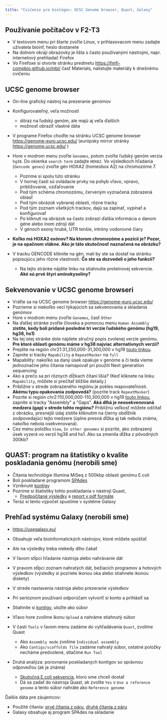 ```yaml
---
title: "Cvičenie pre biológov: UCSC Genome browser, Quast, Galaxy"
---
```


## Používanie počítačov v F2-T3

  - V textovom menu pri štarte zvoľte Linux, v prihlasovacom menu
    zadajte užívatela bioinf, heslo dostanete
  - Na dolnom okraji obrazovky je lišta s často používanými nástrojmi,
    napr. internetový prehliadač Firefox
  - Vo Firefoxe si otvorte stránku predmetu
    <https://fmfi-compbio.github.io/mbi/> časť Materials,
    nalistujte materiály k dnešnému cvičeniu

## UCSC genome browser

  - On-line grafický nástroj na prezeranie genómov
  - Konfigurovateľný, veľa možností
    - dôraz na ľudský genóm, ale majú aj veľa ďalších
    - možnosť obraziť vlastné dáta
  - V programe Firefox choďte na stránku UCSC genome browser
    <https://genome-euro.ucsc.edu/> (európsky mirror stránky
    <https://genome.ucsc.edu/> )
  - Hore v modrom menu zvoľte `Genomes`, potom zvoľte ľudský genóm verzia
    `hg38`. Do okienka `search term` zadajte `HOXA2`. Vo výsledkoch hľadania
    (`Gencode genes`) zvoľte gén HOXA2 (homeobox A2) na chromozóme 7.
      - Pozrime si spolu túto stránku
      - V hornej časti sú ovládacie prvky na pohyb vľavo, vpravo,
        približovanie, vzďaľovanie
      - Pod tým schéma chromozómu, červeným vyznačená zobrazená oblasť
      - Pod tým obrázok vybranej oblasti, rôzne tracky
      - Pod tým zoznam všetkých trackov, dajú sa zapínať, vypínať a
        konfigurovať
      - Po kliknutí na obrázok sa často zobrazí ďalšia informácia o
        danom géne alebo inom zdroji dát
      - V génoch exony hrubé, UTR tenšie, intróny vodorovné čiary


  - **Koľko má HOXA2 exónov? Na ktorom chromozóme a pozícii je? Pozor,
    je na opačnom vlákne. Ako je táto skutočnosť naznačená na obrázku?**
  - V tracku GENCODE kliknite na gén, mali by ste sa dostať na stránku
    popisujúcu jeho rôzne vlastnosti. **Čo ste sa dozvedeli o jeho
    funkcii?**
      - Na tejto stránke nájdite linku na stiahnutie proteínovej
        sekvencie. **Aké sú prvé štyri aminokyseliny?**

## Sekvenovanie v UCSC genome browseri

  - Vráťte sa na UCSC genome browser <https://genome-euro.ucsc.edu/>
  - Pozrieme si niekoľko vecí týkajúcich sa sekvenovania a skladania
    genómov
  - Hore v modrom menu zvoľte `Genomes`, časť `Other`
  - Na ďalšej stránke zvoľte človeka a pomocou menu `Human Assembly`
    **zistite, kedy boli pridané posledné tri verzie ľudského genómu
    (hg19, hg38, hs1)**
  - Na tej istej stránke dole nájdete stručný popis zvolenej verzie
    genómu. **Pre ktoré oblasti genómu máme v hg38 najviac
    alternatívnych verzií?**
  - Prejdite na región chr21:31,250,000-31,300,000 v hg19 [touto linkou](https://genome-euro.ucsc.edu/cgi-bin/hgTracks?db=hg19&position=chr21%3A31250000-31300000).
  - Zapnite si tracky `Mapability` a `RepeatMasker` na `full`
  - Mapability: nakoľko sa daný úsek opakuje v genóme a či teda vieme
    jednoznačne jeho čítania namapovať pri použití Next generation
    sequencing
  - Ako a prečo sa pri rôznych dĺžkach čítaní líšia? (Keď kliknete na
    linku `Mapability`, môžete si prečítať bližšie detaily.)
  - Približne v strede zobrazeného regiónu je pokles mapovateľnosti.
    **Akému typu opakovania zodpovedá?** (pozrite track `RepeatMasker`)
  - Pozrite si región
    chr2:110,000,000-110,300,000 v hg19
    [touto linkou](https://genome-euro.ucsc.edu/cgi-bin/hgTracks?db=hg19&position=chr2%3A110000000-110300000), zapnite si tracky "Assembly" a "Gaps".
    **Aká dlhá je neosekvenovaná medzera (gap) v strede tohto regiónu?**
    Približnú veľkosť môžete odčítať z obrázku, presnejší údaj zistíte
    kliknutím na čierny obdĺžnik zodpovedajúci tejto medzere (úplne
    presná dĺžka aj tak nebola známa, nakoľko nebola osekvenovaná).
  - Cez menu položku `View`, `In other genomes` si pozrite, ako zobrazený
    úsek vyzerá vo verzii hg38 and hs1. Ako sa zmenila dĺžka z
    pôvodných 300kb?

## QUAST: program na štatistiky o kvalite poskladania genómu (nerobili sme)

  - Čítania technológie Illumina MiSeq z 500kbp oblasti genómu E.coli
  - Boli poskladané programom [SPAdes](https://github.com/ablab/spades)
  - Vzniknuté [kontigy](https://compbio.fmph.uniba.sk/vyuka/mbi-data/cb01/spades.fasta)
  - Pozrime si štatistiky tohto poskladania v nástroji Quast,
      - [Predpočítané
        výsledky](https://compbio.fmph.uniba.sk/vyuka/mbi-data/cb01/quast.html)
        a [report v pdf
        formáte](https://compbio.fmph.uniba.sk/vyuka/mbi-data/cb01/quast.pdf)
  - Teraz si tento výpočet spustíme v systéme Galaxy

## Prehľad systému Galaxy (nerobili sme)

  - <https://usegalaxy.eu/>
  - Obsahuje veľa bioinformatických nástrojov, ktoré môžete spúšťať
  - Ale na výsledky treba niekedy dlho čakať
  - V ľavom stĺpci hľadanie nástroja alebo nahrávanie dát
  - V pravom stĺpci zoznam nahratých dát, bežiacich programov a hotových
    výsledkov (výsledky si pozriete ikonou oka alebo stiahnete ikonou
    diskety)
  - V strede nastavenia nástroja alebo prezeranie výsledkov
  - Pri serióznom používaní odporúčam vytvoriť si konto a prihlásiť sa

  - Stiahnite si [kontigy](https://compbio.fmph.uniba.sk/vyuka/mbi-data/cb01/spades.fasta),
    uložte ako súbor
  - Vľavo hore zvolíme ikonu `Upload` a nahráme stiahnutý súbor
  - V časti `Tools` v ľavom menu zadáme do vyhľadávania `Quast`, zvolíme
    Quast
      - Ako `Assembly mode` zvolíme `Individual assembly`
      - Ako `Contigs/scaffolds file` zadáme nahratý súbor, ostatné položky
        necháme predvolené, stlačíme `Run Tool`
  - Druhá analýza: porovnanie poskladaných kontigov so správnou
    odpoveďou (ak je známa)
      - [Skutočná E.coli
        sekvencia](https://compbio.fmph.uniba.sk/vyuka/mbi-data/cb01/ref.fasta),
        ktorú sme chceli dostať
      - Dá sa zadať do nástroja Quast, ak zvolíte `Yes` v `Use a reference
        genome` a tento súbor nahráte ako `Reference genome`

Ďalšie dáta pre záujemcov:

  - Použité čítania: [prvé čítania z
    páru](https://compbio.fmph.uniba.sk/vyuka/mbi-data/cb01/miseq_R1.fastq.gz),
    [druhé čítania z
    páru](https://compbio.fmph.uniba.sk/vyuka/mbi-data/cb01/miseq_R2.fastq.gz)
  - Galaxy obsahuje aj program SPAdes na skladanie

